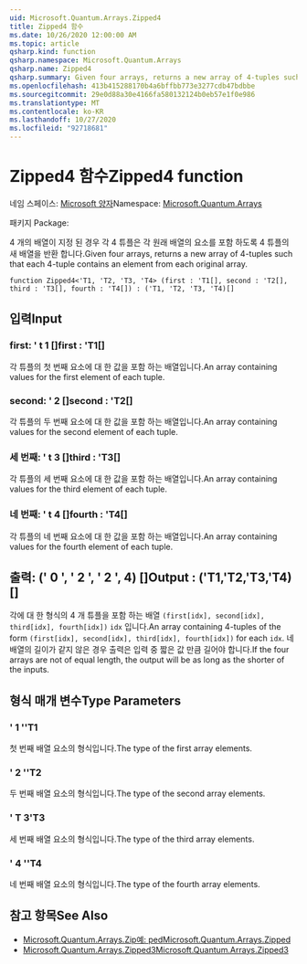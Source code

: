 ```yaml
---
uid: Microsoft.Quantum.Arrays.Zipped4
title: Zipped4 함수
ms.date: 10/26/2020 12:00:00 AM
ms.topic: article
qsharp.kind: function
qsharp.namespace: Microsoft.Quantum.Arrays
qsharp.name: Zipped4
qsharp.summary: Given four arrays, returns a new array of 4-tuples such that each 4-tuple contains an element from each original array.
ms.openlocfilehash: 413b415288170b4a6bffbb773e3277cdb47bdbbe
ms.sourcegitcommit: 29e0d88a30e4166fa580132124b0eb57e1f0e986
ms.translationtype: MT
ms.contentlocale: ko-KR
ms.lasthandoff: 10/27/2020
ms.locfileid: "92718681"
---
```

# <a name="zipped4-function"></a><span data-ttu-id="ef2f4-102">Zipped4 함수</span><span class="sxs-lookup"><span data-stu-id="ef2f4-102">Zipped4 function</span></span>

<span data-ttu-id="ef2f4-103">네임 스페이스: [Microsoft 양자](xref:Microsoft.Quantum.Arrays)</span><span class="sxs-lookup"><span data-stu-id="ef2f4-103">Namespace: [Microsoft.Quantum.Arrays](xref:Microsoft.Quantum.Arrays)</span></span>

<span data-ttu-id="ef2f4-104">패키지 [](https://nuget.org/packages/)</span><span class="sxs-lookup"><span data-stu-id="ef2f4-104">Package: [](https://nuget.org/packages/)</span></span>


<span data-ttu-id="ef2f4-105">4 개의 배열이 지정 된 경우 각 4 튜플은 각 원래 배열의 요소를 포함 하도록 4 튜플의 새 배열을 반환 합니다.</span><span class="sxs-lookup"><span data-stu-id="ef2f4-105">Given four arrays, returns a new array of 4-tuples such that each 4-tuple contains an element from each original array.</span></span>

```qsharp
function Zipped4<'T1, 'T2, 'T3, 'T4> (first : 'T1[], second : 'T2[], third : 'T3[], fourth : 'T4[]) : ('T1, 'T2, 'T3, 'T4)[]
```


## <a name="input"></a><span data-ttu-id="ef2f4-106">입력</span><span class="sxs-lookup"><span data-stu-id="ef2f4-106">Input</span></span>

### <a name="first--t1"></a><span data-ttu-id="ef2f4-107">first: ' t 1 []</span><span class="sxs-lookup"><span data-stu-id="ef2f4-107">first : 'T1[]</span></span>

<span data-ttu-id="ef2f4-108">각 튜플의 첫 번째 요소에 대 한 값을 포함 하는 배열입니다.</span><span class="sxs-lookup"><span data-stu-id="ef2f4-108">An array containing values for the first element of each tuple.</span></span>


### <a name="second--t2"></a><span data-ttu-id="ef2f4-109">second: ' 2 []</span><span class="sxs-lookup"><span data-stu-id="ef2f4-109">second : 'T2[]</span></span>

<span data-ttu-id="ef2f4-110">각 튜플의 두 번째 요소에 대 한 값을 포함 하는 배열입니다.</span><span class="sxs-lookup"><span data-stu-id="ef2f4-110">An array containing values for the second element of each tuple.</span></span>


### <a name="third--t3"></a><span data-ttu-id="ef2f4-111">세 번째: ' t 3 []</span><span class="sxs-lookup"><span data-stu-id="ef2f4-111">third : 'T3[]</span></span>

<span data-ttu-id="ef2f4-112">각 튜플의 세 번째 요소에 대 한 값을 포함 하는 배열입니다.</span><span class="sxs-lookup"><span data-stu-id="ef2f4-112">An array containing values for the third element of each tuple.</span></span>


### <a name="fourth--t4"></a><span data-ttu-id="ef2f4-113">네 번째: ' t 4 []</span><span class="sxs-lookup"><span data-stu-id="ef2f4-113">fourth : 'T4[]</span></span>

<span data-ttu-id="ef2f4-114">각 튜플의 네 번째 요소에 대 한 값을 포함 하는 배열입니다.</span><span class="sxs-lookup"><span data-stu-id="ef2f4-114">An array containing values for the fourth element of each tuple.</span></span>



## <a name="output--t1t2t3t4"></a><span data-ttu-id="ef2f4-115">출력: (' 0 ', ' 2 ', ' 2 ', 4) []</span><span class="sxs-lookup"><span data-stu-id="ef2f4-115">Output : ('T1,'T2,'T3,'T4)[]</span></span>

<span data-ttu-id="ef2f4-116">각에 대 한 형식의 4 개 튜플을 포함 하는 배열 `(first[idx], second[idx], third[idx], fourth[idx])` `idx` 입니다.</span><span class="sxs-lookup"><span data-stu-id="ef2f4-116">An array containing 4-tuples of the form `(first[idx], second[idx], third[idx], fourth[idx])` for each `idx`.</span></span> <span data-ttu-id="ef2f4-117">네 배열의 길이가 같지 않은 경우 출력은 입력 중 짧은 값 만큼 길어야 합니다.</span><span class="sxs-lookup"><span data-stu-id="ef2f4-117">If the four arrays are not of equal length, the output will be as long as the shorter of the inputs.</span></span>

## <a name="type-parameters"></a><span data-ttu-id="ef2f4-118">형식 매개 변수</span><span class="sxs-lookup"><span data-stu-id="ef2f4-118">Type Parameters</span></span>

### <a name="t1"></a><span data-ttu-id="ef2f4-119">' 1 '</span><span class="sxs-lookup"><span data-stu-id="ef2f4-119">'T1</span></span>

<span data-ttu-id="ef2f4-120">첫 번째 배열 요소의 형식입니다.</span><span class="sxs-lookup"><span data-stu-id="ef2f4-120">The type of the first array elements.</span></span>
### <a name="t2"></a><span data-ttu-id="ef2f4-121">' 2 '</span><span class="sxs-lookup"><span data-stu-id="ef2f4-121">'T2</span></span>

<span data-ttu-id="ef2f4-122">두 번째 배열 요소의 형식입니다.</span><span class="sxs-lookup"><span data-stu-id="ef2f4-122">The type of the second array elements.</span></span>
### <a name="t3"></a><span data-ttu-id="ef2f4-123">' T 3</span><span class="sxs-lookup"><span data-stu-id="ef2f4-123">'T3</span></span>

<span data-ttu-id="ef2f4-124">세 번째 배열 요소의 형식입니다.</span><span class="sxs-lookup"><span data-stu-id="ef2f4-124">The type of the third array elements.</span></span>
### <a name="t4"></a><span data-ttu-id="ef2f4-125">' 4 '</span><span class="sxs-lookup"><span data-stu-id="ef2f4-125">'T4</span></span>

<span data-ttu-id="ef2f4-126">네 번째 배열 요소의 형식입니다.</span><span class="sxs-lookup"><span data-stu-id="ef2f4-126">The type of the fourth array elements.</span></span>

## <a name="see-also"></a><span data-ttu-id="ef2f4-127">참고 항목</span><span class="sxs-lookup"><span data-stu-id="ef2f4-127">See Also</span></span>

- [<span data-ttu-id="ef2f4-128">Microsoft.Quantum.Arrays.Zip예: ped</span><span class="sxs-lookup"><span data-stu-id="ef2f4-128">Microsoft.Quantum.Arrays.Zipped</span></span>](xref:Microsoft.Quantum.Arrays.Zipped)
- [<span data-ttu-id="ef2f4-129">Microsoft.Quantum.Arrays.Zipped3</span><span class="sxs-lookup"><span data-stu-id="ef2f4-129">Microsoft.Quantum.Arrays.Zipped3</span></span>](xref:Microsoft.Quantum.Arrays.Zipped3)